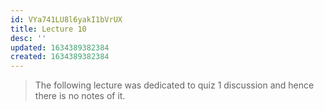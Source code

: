 ```yaml
---
id: VYa741LU8l6yakI1bVrUX
title: Lecture 10
desc: ''
updated: 1634389382384
created: 1634389382384
---
```




> The following lecture was dedicated to quiz 1 discussion and hence there is no notes of it.

